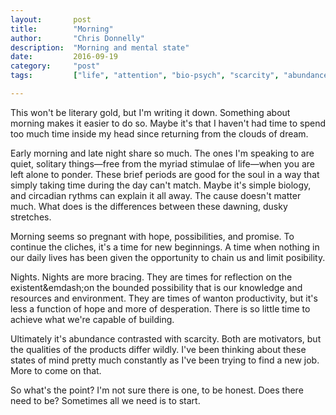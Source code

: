 ```yaml
---
layout:       post
title:        "Morning"
author:       "Chris Donnelly"
description:  "Morning and mental state"
date:         2016-09-19
category:     "post"
tags:         ["life", "attention", "bio-psych", "scarcity", "abundance"]

---
```


This won't be literary gold, but I'm writing it down. Something about morning makes it easier to do so. Maybe it's that I haven't had time to spend too much time inside my head since returning from the clouds of dream.

Early morning and late night share so much. The ones I'm speaking to are quiet, solitary things—free from the myriad stimulae of life—when you are left alone to ponder. These brief periods are good for the soul in a way that simply taking time during the day can't match. Maybe it's simple biology, and circadian rythms can explain it all away. The cause doesn't matter much. What does is the differences between these dawning, dusky stretches.

Morning seems so pregnant with hope, possibilities, and promise. To continue the cliches, it's a time for new beginnings. A time when nothing in our daily lives has been given the opportunity to chain us and limit posibility.

Nights. Nights are more bracing. They are times for reflection on the existent&emdash;on the bounded possibility that is our knowledge and resources and environment. They are times of wanton productivity, but it's less a function of hope and more of desperation. There is so little time to achieve what we're capable of building.

Ultimately it's abundance contrasted with scarcity. Both are motivators, but the qualities of the products differ wildly. I've been thinking about these states of mind pretty much constantly as I've been trying to find a new job. More to come on that.

So what's the point? I'm not sure there is one, to be honest. Does there need to be? Sometimes all we need is to start.
